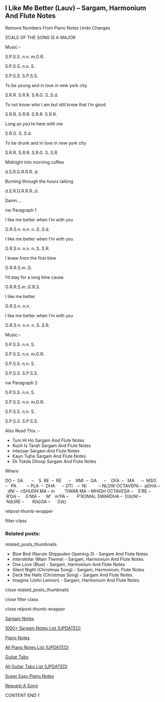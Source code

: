 
## I Like Me Better (Lauv) – Sargam, Harmonium And Flute Notes

Remove Numbers From Piano Notes
Undo Changes

SCALE OF THE SONG IS A MAJOR

Music:-

S.P.S.S. n.n. m.G.R.

S.P.S.S. n.n. S.

S.P.S.S. S.P.S.S.

To be young and in love in new york city

S.R.R. S.R.R. S.R.G. S..S.d.

To not know who I am but still know that I’m good

S.R.R. S.R.R. S.R.R. S.R.R.

Long as you’re here with me

S.R.G. S..S.d.

To be drunk and in love in new york city

S.R.R. S.R.R. S.R.G. S..S.R.

Midnight into morning coffee

d.S.R.G.R.R.R..d.

Burning through the hours talking

d.S.R.G.R.R.R..d.

Damn….

nw Paragraph 1

I like me better when I’m with you

G.R.S.n. n.n. n..S..S.d.

I like me better when I’m with you

G.R.S.n. n.n. n..S..S.R.

I knew from the first time

G.R.R.S.m..G.

I’d stay for a long time cause

G.R.R.S.m..G.R.S.

I like me better

G.R.S.n. n.n.

I like me better when I’m with you

G.R.S.n. n.n. n..S..S.R.

Music:-

S.P.S.S. n.n. S.

S.P.S.S. n.n. m.G.R.

S.P.S.S. n.n. S.

S.P.S.S. S.P.S.S.

nw Paragraph 2

S.P.S.S. n.n. S.

S.P.S.S. n.n. m.G.R.

S.P.S.S. n.n. S.

S.P.S.S. S.P.S.S.



Also Read This :-



* Tum Hi Ho Sargam And Flute Notes
* Kuch Is Tarah Sargam And Flute Notes
* Intezaar Sargam And Flute Notes
* Kaun Tujhe Sargam And Flute Notes
* Ek Tukda Dhoop Sargam And Flute Notes

Where



DO –  SA       –    S  RE  –  RE      –    RMI  –  GA      –    GFA  –   MA      –  MSO  –   PA         – PLA  –  DHA      – DTI    –  NI          – NLOW OCTAVEPA –  pDHA –  dNI –  nSHUDH MA – m        TIWAR MA – MHIGH OCTAVESA –    S’RE –     R’GA –     G’MA –     M’   m’PA –       P’KOMAL SWARDHA –  D(k)NI –       N(k)RE –       R(k)GA –      G(k)



relpost-thumb-wrapper

filter-class

### Related posts:

related_posts_thumbnails

* Blue Bird (Naruto Shippuden Opening 3) - Sargam And Flute Notes
* Interstellar (Main Theme) - Sargam, Harmonium And Flute Notes
* One Love (Blue) - Sargam, Harmonium And Flute Notes
* Silent Night (Christmas Song) - Sargam, Harmonium, Flute Notes
* Deck the Halls (Christmas Song) - Sargam And Flute Notes
* Imagine (John Lennon) - Sargam, Harmonium And Flute Notes

close related_posts_thumbnails

close filter class

close relpost-thumb-wrapper

[Sargam Notes](https://www.notationsworld.com/sargam-notes.html)

[1000+ Sargam Notes List (UPDATED)](https://www.notationsworld.com/all-songs-list-sargam-notes.html)

[Piano Notes](https://www.notationsworld.com/piano-notes.html)

[All Piano Notes List (UPDATED)](https://www.notationsworld.com/all-songs-list-piano-notes.html)

[Guitar Tabs](https://www.notationsworld.com/guitar-tabs.html)

[All Guitar Tabs List (UPDATED)](https://www.notationsworld.com/all-songs-list-guitar-tabs.html)

[Super Easy Piano Notes](https://studywall.in/)

[Request A Song](https://www.notationsworld.com/request-a-song.html)

CONTENT END 1

